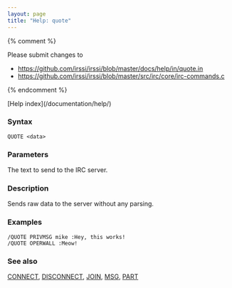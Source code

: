 ```yaml
---
layout: page
title: "Help: quote"
---
```


{% comment %}

Please submit changes to
- https://github.com/irssi/irssi/blob/master/docs/help/in/quote.in
- https://github.com/irssi/irssi/blob/master/src/irc/core/irc-commands.c


{% endcomment %}
<nav markdown="1">
[Help index](/documentation/help/)
</nav>

### Syntax ###

<div class="highlight irssisyntax"><pre style="\-\-cmdlen:5ch"><code><span class="synB">QUOTE</span> <span class="synB05">&lt;data></span></code></pre></div>



### Parameters ###

The text to send to the IRC server.

### Description ###

Sends raw data to the server without any parsing.

### Examples ###

    /QUOTE PRIVMSG mike :Hey, this works!
    /QUOTE OPERWALL :Meow!

### See also ###
[CONNECT](/documentation/help/connect/), [DISCONNECT](/documentation/help/disconnect/), [JOIN](/documentation/help/join/), [MSG](/documentation/help/msg/), [PART](/documentation/help/part/)

